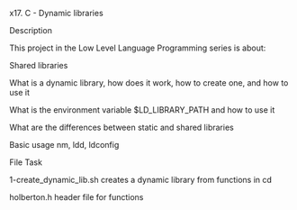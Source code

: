 x17. C - Dynamic libraries

Description

This project in the Low Level Language Programming series is about:



Shared libraries



What is a dynamic library, how does it work, how to create one, and how to use it

What is the environment variable $LD_LIBRARY_PATH and how to use it

What are the differences between static and shared libraries

Basic usage nm, ldd, ldconfig

File	Task

1-create_dynamic_lib.sh	creates a dynamic library from functions in cd

holberton.h	header file for functions


